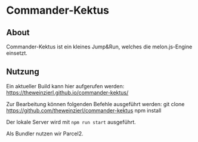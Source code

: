 # Commander-Kektus

## About
Commander-Kektus ist ein kleines Jump&Run, welches die melon.js-Engine einsetzt.

## Nutzung
Ein aktueller Build kann hier aufgerufen werden: https://theweinzierl.github.io/commander-kektus/

Zur Bearbeitung können folgenden Befehle ausgeführt werden:
    git clone https://github.com/theweinzierl/commander-kektus
    npm install
    
Der lokale Server wird mit `npm run start` ausgeführt.

Als Bundler nutzen wir Parcel2.
